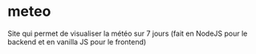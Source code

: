 # meteo
Site qui permet de visualiser la météo sur 7 jours (fait en NodeJS pour le backend et en vanilla JS pour le frontend)
